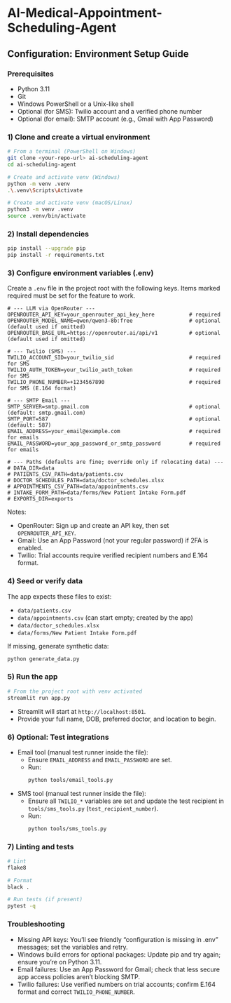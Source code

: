 # AI-Medical-Appointment-Scheduling-Agent

## Configuration: Environment Setup Guide

### Prerequisites
- Python 3.11
- Git
- Windows PowerShell or a Unix-like shell
- Optional (for SMS): Twilio account and a verified phone number
- Optional (for email): SMTP account (e.g., Gmail with App Password)

### 1) Clone and create a virtual environment
```bash
# From a terminal (PowerShell on Windows)
git clone <your-repo-url> ai-scheduling-agent
cd ai-scheduling-agent

# Create and activate venv (Windows)
python -m venv .venv
.\.venv\Scripts\Activate

# Create and activate venv (macOS/Linux)
python3 -m venv .venv
source .venv/bin/activate
```

### 2) Install dependencies
```bash
pip install --upgrade pip
pip install -r requirements.txt
```

### 3) Configure environment variables (.env)
Create a `.env` file in the project root with the following keys. Items marked required must be set for the feature to work.

```dotenv
# --- LLM via OpenRouter ---
OPENROUTER_API_KEY=your_openrouter_api_key_here           # required
OPENROUTER_MODEL_NAME=qwen/qwen3-8b:free                  # optional (default used if omitted)
OPENROUTER_BASE_URL=https://openrouter.ai/api/v1          # optional (default used if omitted)

# --- Twilio (SMS) ---
TWILIO_ACCOUNT_SID=your_twilio_sid                        # required for SMS
TWILIO_AUTH_TOKEN=your_twilio_auth_token                  # required for SMS
TWILIO_PHONE_NUMBER=+1234567890                           # required for SMS (E.164 format)

# --- SMTP Email ---
SMTP_SERVER=smtp.gmail.com                                # optional (default: smtp.gmail.com)
SMTP_PORT=587                                             # optional (default: 587)
EMAIL_ADDRESS=your_email@example.com                      # required for emails
EMAIL_PASSWORD=your_app_password_or_smtp_password         # required for emails

# --- Paths (defaults are fine; override only if relocating data) ---
# DATA_DIR=data
# PATIENTS_CSV_PATH=data/patients.csv
# DOCTOR_SCHEDULES_PATH=data/doctor_schedules.xlsx
# APPOINTMENTS_CSV_PATH=data/appointments.csv
# INTAKE_FORM_PATH=data/forms/New Patient Intake Form.pdf
# EXPORTS_DIR=exports
```

Notes:
- OpenRouter: Sign up and create an API key, then set `OPENROUTER_API_KEY`.
- Gmail: Use an App Password (not your regular password) if 2FA is enabled.
- Twilio: Trial accounts require verified recipient numbers and E.164 format.

### 4) Seed or verify data
The app expects these files to exist:
- `data/patients.csv`
- `data/appointments.csv` (can start empty; created by the app)
- `data/doctor_schedules.xlsx`
- `data/forms/New Patient Intake Form.pdf`

If missing, generate synthetic data:
```bash
python generate_data.py
```

### 5) Run the app
```bash
# From the project root with venv activated
streamlit run app.py
```
- Streamlit will start at `http://localhost:8501`.
- Provide your full name, DOB, preferred doctor, and location to begin.

### 6) Optional: Test integrations
- Email tool (manual test runner inside the file):
  - Ensure `EMAIL_ADDRESS` and `EMAIL_PASSWORD` are set.
  - Run:
    ```bash
    python tools/email_tools.py
    ```
- SMS tool (manual test runner inside the file):
  - Ensure all `TWILIO_*` variables are set and update the test recipient in `tools/sms_tools.py` (`test_recipient_number`).
  - Run:
    ```bash
    python tools/sms_tools.py
    ```

### 7) Linting and tests
```bash
# Lint
flake8

# Format
black .

# Run tests (if present)
pytest -q
```

### Troubleshooting
- Missing API keys: You’ll see friendly “configuration is missing in .env” messages; set the variables and retry.
- Windows build errors for optional packages: Update pip and try again; ensure you’re on Python 3.11.
- Email failures: Use an App Password for Gmail; check that less secure app access policies aren’t blocking SMTP.
- Twilio failures: Use verified numbers on trial accounts; confirm E.164 format and correct `TWILIO_PHONE_NUMBER`.
